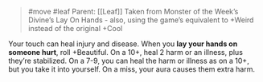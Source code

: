 > #move #leaf
> Parent: [[Leaf]]
> Taken from Monster of the Week’s Divine’s Lay On Hands - also, using the game’s equivalent to +Weird instead of the original +Cool

Your touch can heal injury and disease. When you **lay your hands on someone hurt**, roll +Beautiful. On a 10+, heal 2 harm or an illness, plus they’re stabilized. On a 7-9, you can heal the harm or illness as on a 10+, but you take it into yourself. On a miss, your aura causes them extra harm.